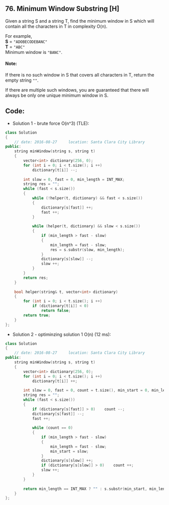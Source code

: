 ## 76. Minimum Window Substring [H]
Given a string S and a string T, find the minimum window in S which will contain all the characters in T in complexity O(n).

For example,   
**S** = `"ADOBECODEBANC"`   
**T** = `"ABC"`   
Minimum window is `"BANC"`.   

#### Note:
If there is no such window in S that covers all characters in T, return the empty string `""`.

If there are multiple such windows, you are guaranteed that there will always be only one unique minimum window in S.

## Code:
- Solution 1 - brute force O(n^3) (TLE):
```c++
class Solution 
{
    // date: 2016-08-27     location: Santa Clara City Library
public:
    string minWindow(string s, string t) 
    {
        vector<int> dictionary(256, 0);
        for (int i = 0; i < t.size(); i ++)
            dictionary[t[i]] --;
            
        int slow = 0, fast = 0, min_length = INT_MAX;
        string res = "";
        while (fast < s.size())
        {
            while (!helper(t, dictionary) && fast < s.size())
            {
                dictionary[s[fast]] ++;
                fast ++;
            }
            
            while (helper(t, dictionary) && slow < s.size())
            {
                if (min_length > fast - slow)
                {
                    min_length = fast - slow;
                    res = s.substr(slow, min_length);
                }
                dictionary[s[slow]] --;
                slow ++;
            }
        }
        return res;
    }
    
    bool helper(string& t, vector<int> dictionary)
    {
        for (int i = 0; i < t.size(); i ++)
            if (dictionary[t[i]] < 0)
                return false;
        return true;
    }
};
```

- Solution 2 - optiminzing solution 1 O(n) (12 ms):
```c++
class Solution 
{
    // date: 2016-08-27     location: Santa Clara City Library
public:
    string minWindow(string s, string t) 
    {
        vector<int> dictionary(256, 0);
        for (int i = 0; i < t.size(); i ++)
            dictionary[t[i]] ++;
            
        int slow = 0, fast = 0, count = t.size(), min_start = 0, min_length = INT_MAX;
        string res = "";
        while (fast < s.size())
        {
            if (dictionary[s[fast]] > 0)    count --;
            dictionary[s[fast]] --;
            fast ++;
            
            while (count == 0)
            {
                if (min_length > fast - slow)
                {
                    min_length = fast - slow;
                    min_start = slow;
                }
                dictionary[s[slow]] ++;
                if (dictionary[s[slow]] > 0)    count ++;
                slow ++;
            }
        }
        
        return min_length == INT_MAX ? "" : s.substr(min_start, min_length);
    }
};
```
